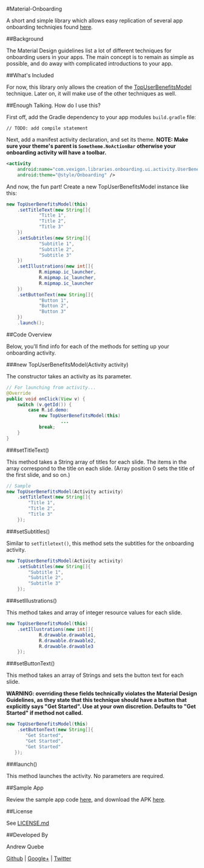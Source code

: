 #Material-Onboarding

A short and simple library which allows easy replication of several app onboarding techniqies found [here](https://material.io/guidelines/growth-communications/onboarding.html).

##Background

The Material Design guidelines list a lot of different techniques for onboarding users in your apps. The main concept is to remain as simple as possible, and do away with complicated introductions to your app.

##What's Included

For now, this library only allows the creation of the [TopUserBenefitsModel](https://material.io/guidelines/growth-communications/onboarding.html#onboarding-quickstart) technique. Later on, it will make use of the other techniques as well.
 
##Enough Talking. How do I use this?

First off, add the Gradle dependency to your app modules `build.gradle` file:

`// TODO: add compile statement`

Next, add a manifest activity declaration, and set its theme. <b>NOTE: Make sure your theme's parent is `Sometheme.NoActionBar` otherwise your onboarding activity will have a toolbar.</b>

```xml
<activity
    android:name="com.vexigon.libraries.onboarding.ui.activity.UserBenefitsActivity"
    android:theme="@style/Onboarding" />
```

And now, the fun part! Create a new TopUserBenefitsModel instance like this:

```java
new TopUserBenefitsModel(this)
    .setTitleText(new String[]{
            "Title 1",
            "Title 2",
            "Title 3"
    })
    .setSubtitles(new String[]{
            "Subtitle 1",
            "Subtitle 2",
            "Subtitle 3"
    })
    .setIllustrations(new int[]{
            R.mipmap.ic_launcher,
            R.mipmap.ic_launcher,
            R.mipmap.ic_launcher
    })
    .setButtonText(new String[]{
            "Button 1",
            "Button 2",
            "Button 3"
    })
    .launch();
```

##Code Overview

Below, you'll find info for each of the methods for setting up your onboarding activity.

###new TopUserBenefitsModel(Activity activity)

The constructor takes an activity as its parameter. 

```java
// For launching from activity...
@Override
public void onClick(View v) {
    switch (v.getId()) {
        case R.id.demo:
            new TopUserBenefitsModel(this)
                    ...
            break;
    }
}
```

###setTitleText()

This method takes a String array of titles for each slide. The items in the array correspond to the title on each slide. (Array position 0 sets the title of the first slide, and so on.)

```java
// Sample
new TopUserBenefitsModel(Activity activity)
    .setTitleText(new String[]{
        "Title 1",
        "Title 2",
        "Title 3"
    });
```

###setSubtitles()

Similar to `setTitletext()`, this method sets the subtitles for the onboarding activity.

```java
new TopUserBenefitsModel(Activity activity)
    .setSubtitles(new String[]{
        "Subtitle 1",
        "Subtitle 2",
        "Subtitle 3"
    });
```

###setIllustrations()

This method takes and array of integer resource values for each slide.

```java
new TopUserBenefitsModel(this)
    .setIllustrations(new int[]{
            R.drawable.drawable1,
            R.drawable.drawable2,
            R.drawable.drawable3
    });
```

###setButtonText()

This method takes an array of Strings and sets the button text for each slide.

<b>WARNING: overriding these fields technically violates the Material Design Guidelines, as they state that this technique should have a button that explicitly says "Get Started". Use at your own discretion. Defaults to "Get Started" if method not called.</b>

```java
new TopUserBenefitsModel(this)
    .setButtonText(new String[]{
       "Get Started",
       "Get Started",
       "Get Started"
   });
```

###launch()

This method launches the activity. No parameters are required.

##Sample App

Review the sample app code [here](), and download the APK [here]().

##License

See [LICENSE.md]()

##Developed By

Andrew Quebe

[Github](https://github.com/Andrew-Quebe) | [Google+](https://google.com/+AndrewQuebe) | [Twitter](https://twitter.com/andrew_quebe)

